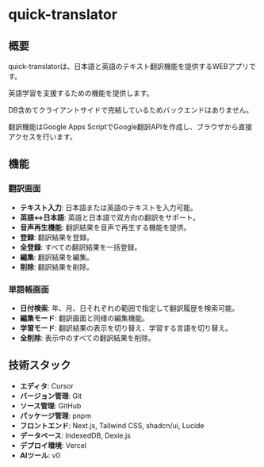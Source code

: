 # quick-translator

## 概要

quick-translatorは、日本語と英語のテキスト翻訳機能を提供するWEBアプリです。

英語学習を支援するための機能を提供します。

DB含めてクライアントサイドで完結しているためバックエンドはありません。

翻訳機能はGoogle Apps ScriptでGoogle翻訳APIを作成し、ブラウザから直接アクセスを行います。

## 機能

### 翻訳画面

- **テキスト入力**: 日本語または英語のテキストを入力可能。
- **英語↔日本語**: 英語と日本語で双方向の翻訳をサポート。
- **音声再生機能**: 翻訳結果を音声で再生する機能を提供。
- **登録**: 翻訳結果を登録。
- **全登録**: すべての翻訳結果を一括登録。
- **編集**: 翻訳結果を編集。
- **削除**: 翻訳結果を削除。

### 単語帳画面

- **日付検索**: 年、月、日それぞれの範囲で指定して翻訳履歴を検索可能。
- **編集モード**: 翻訳画面と同様の編集機能。
- **学習モード**: 翻訳結果の表示を切り替え、学習する言語を切り替え。
- **全削除**: 表示中のすべての翻訳結果を削除。

## 技術スタック

- **エディタ**: Cursor
- **バージョン管理**: Git
- **ソース管理**: GitHub
- **パッケージ管理**: pnpm
- **フロントエンド**: Next.js, Tailwind CSS, shadcn/ui, Lucide
- **データベース**: IndexedDB, Dexie.js
- **デプロイ環境**: Vercel
- **AIツール**: v0

